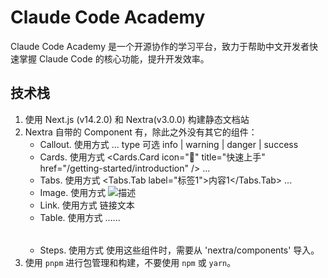 
# Claude Code Academy
Claude Code Academy 是一个开源协作的学习平台，致力于帮助中文开发者快速掌握 Claude Code 的核心功能，提升开发效率。

## 技术栈

1. 使用 Next.js (v14.2.0) 和 Nextra(v3.0.0) 构建静态文档站
2. Nextra 自带的 Component 有，除此之外没有其它的组件：
   - Callout. 使用方式 <Callout type="info">...</Callout>  type 可选 info | warning | danger | success
   - Cards. 使用方式 <Cards> <Cards.Card icon="🚀" title="快速上手" href="/getting-started/introduction" /> ... </Cards>
   - Tabs. 使用方式 <Tabs> <Tabs.Tab label="标签1">内容1</Tabs.Tab> ... </Tabs>
   - Image. 使用方式 <Image src="/path/to/image.jpg" alt="描述" />
   - Link. 使用方式 <Link href="/path/to/page">链接文本</Link>
   - Table. 使用方式 <Table> <thead>...</thead> <tbody>...</tbody> </Table>
   - Steps. 使用方式 <Steps> </Steps>
   使用这些组件时，需要从 'nextra/components' 导入。
3. 使用 `pnpm` 进行包管理和构建，不要使用 `npm` 或 `yarn`。